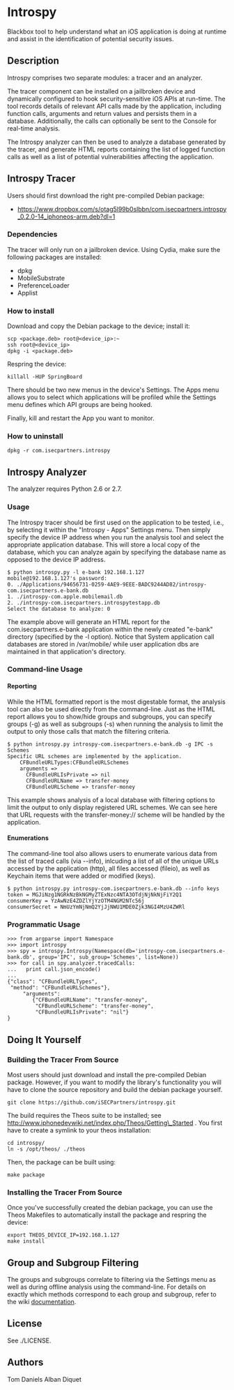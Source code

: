 Introspy
========

Blackbox tool to help understand what an iOS application is doing at runtime
and assist in the identification of potential security issues.


Description
-----------

Introspy comprises two separate modules: a tracer and an analyzer. 

The tracer component can be installed on a jailbroken device and dynamically
configured to hook security-sensitive iOS APIs at run-time. The tool records
details of relevant API calls made by the application, including function
calls, arguments and return values and persists them in a database.
Additionally, the calls can optionally be sent to the Console for real-time
analysis.

The Introspy analyzer can then be used to analyze a database generated by the
tracer, and generate HTML reports containing the list of logged function calls
as well as a list of potential vulnerabilities affecting the application.


Introspy Tracer
---------------

Users should first download the right pre-compiled Debian package:
-  https://www.dropbox.com/s/otag5l99b0slbbn/com.isecpartners.introspy_0.2.0-14_iphoneos-arm.deb?dl=1

### Dependencies

The tracer will only run on a jailbroken device. Using Cydia, make
sure the following packages are installed:
- dpkg
- MobileSubstrate
- PreferenceLoader
- Applist

### How to install

Download and copy the Debian package to the device; install it:  

    scp <package.deb> root@<device_ip>:~
    ssh root@<device_ip>
    dpkg -i <package.deb>

Respring the device:

    killall -HUP SpringBoard

There should be two new menus in the device's Settings. The Apps menu allows you
to select which applications will be profiled while the Settings menu defines
which API groups are being hooked.

Finally, kill and restart the App you want to monitor.

### How to uninstall

    dpkg -r com.isecpartners.introspy

Introspy Analyzer
-----------------

The analyzer requires Python 2.6 or 2.7.

### Usage

The Introspy tracer should be first used on the application to be tested, i.e.,
by selecting it within the "Introspy - Apps" Settings menu. Then simply specify
the device IP address when you run the analysis tool and select the appropriate
application database. This will store a local copy of the database, which you
can analyze again by specifying the database name as opposed to the device IP
address.

    $ python introspy.py -l e-bank 192.168.1.127
    mobile@192.168.1.127's password:
    0. ./Applications/94656731-0259-4AE9-9EEE-BADC9244AD82/introspy-com.isecpartners.e-bank.db
    1. ./introspy-com.apple.mobilemail.db
    2. ./introspy-com.isecpartners.introspytestapp.db
    Select the database to analyze: 0

The example above will generate an HTML report for the com.isecpartners.e-bank
application within the newly created "e-bank" directory (specified by the -l
option). Notice that System application call databases are stored in
/var/mobile/ while user application dbs are maintained in that application's
directory.

### Command-line Usage

#### Reporting

While the HTML formatted report is the most digestable format, the analysis tool
can also be used directly from the command-line. Just as the HTML report allows
you to show/hide groups and subgroups, you can specify groups (-g) as well as
subgroups (-s) when running the analysis to limit the output to only those calls
that match the filtering criteria.

    $ python introspy.py introspy-com.isecpartners.e-bank.db -g IPC -s Schemes
    Specific URL schemes are implemented by the application.
        CFBundleURLTypes:CFBundleURLSchemes
		arguments =>
		  CFBundleURLIsPrivate => nil
		  CFBundleURLName => transfer-money
		  CFBundleURLScheme => transfer-money

This example shows analysis of a local database with filtering options to limit
the output to only display registered URL schemes. We can see here that URL
requests with the transfer-money:// scheme will be handled by the application.

#### Enumerations

The command-line tool also allows users to enumerate various data from the list
of traced calls (via --info), inlcuding a list of all of the unique URLs
accessed by the application (http), all files accessed (fileio), as well as
Keychain items that were added or modified (keys).

    $ python introspy.py introspy-com.isecpartners.e-bank.db --info keys
	token = MGJiNzg1NGRkNzBkNGMyZTExNzc4NTA3OTdjNjNkNjFiY2Q1
	consumerKey = YzAwNzE4ZDZlYjYzOTM4NGM2NTc56j
	consumerSecret = NmUzYmNjNmQ2YjJjNWU1MDE0Zjk3NGI4MzU4ZWRl

### Programmatic Usage

    >>> from argparse import Namespace
    >>> import introspy
    >>> spy = introspy.Introspy(Namespace(db='introspy-com.isecpartners.e-bank.db', group='IPC', sub_group='Schemes', list=None))
    >>> for call in spy.analyzer.tracedCalls:
    ...   print call.json_encode()
    ...
    {"class": "CFBundleURLTypes", 
     "method": "CFBundleURLSchemes"}, 
         "arguments": 
            {"CFBundleURLName": "transfer-money", 
             "CFBundleURLScheme": "transfer-money", 
             "CFBundleURLIsPrivate": "nil"}
    }

Doing It Yourself
-----------------

### Building the Tracer From Source

Most users should just download and install the pre-compiled Debian package.
However, if you want to modify the library's functionality you will have to
clone the source repository and build the debian package yourself.

    git clone https://github.com/iSECPartners/introspy.git

The build requires the Theos suite to be installed; 
see http://www.iphonedevwiki.net/index.php/Theos/Getting\_Started .
You first have to create a symlink to your theos installation:

    cd introspy/
    ln -s /opt/theos/ ./theos

Then, the package can be built using:

    make package

### Installing the Tracer From Source

Once you've successfully created the debian package, you can use the Theos
Makefiles to automatically install the package and respring the device:

    export THEOS_DEVICE_IP=192.168.1.127
    make install

Group and Subgroup Filtering
----------------------------

The groups and subgroups correlate to filtering via the Settings menu as well as
during offline analysis using the command-line. For details on exactly which
methods correspond to each group and subgroup, refer to the wiki
[documentation](https://github.com/iSECPartners/introspy/wiki).

License
-------

See ./LICENSE.

Authors
-------

Tom Daniels
Alban Diquet
